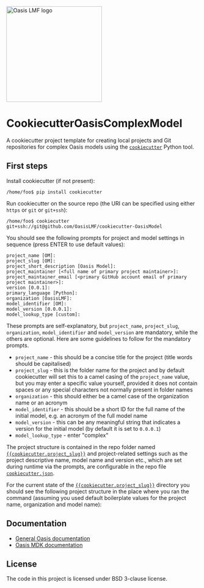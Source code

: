 <img src="https://oasislmf.org/packages/oasis_theme_package/themes/oasis_theme/assets/src/oasis-lmf-colour.png" alt="Oasis LMF logo" width="250"/>

CookiecutterOasisComplexModel
=============================

A cookiecutter project template for creating local projects and Git repositories for complex Oasis models using the <a href="https://pypi.python.org/pypi/cookiecutter" target="_blank">`cookiecutter`</a> Python tool.

## First steps

Install cookiecutter (if not present):

    /home/foo$ pip install cookiecutter
    
Run cookiecutter on the source repo (the URI can be specified using either `https` or `git` or `git+ssh`):

    /home/foo$ cookiecutter git+ssh://git@github.com/OasisLMF/cookiecutter-OasisModel

You should see the following prompts for project and model settings in sequence (press ENTER to use default values):
    
    project_name [OM]: 
    project_slug [OM]: 
    project_short_description [Oasis Model]: 
    project_maintainer [<full name of primary project maintainer>]:
    project_maintainer_email [<primary GitHub account email of primary project maintainer>]: 
    version [0.0.1]: 
    primary_language [Python]: 
    organization [OasisLMF]: 
    model_identifier [OM]: 
    model_version [0.0.0.1]: 
    model_lookup_type [custom]: 

These prompts are self-explanatory, but `project_name`, `project_slug`, `organization`, `model_identifier` and `model_version` are mandatory, while the others are optional. Here are some guidelines to follow for the mandatory prompts.

* `project_name` - this should be a concise title for the project (title words should be capitalised)
* `project_slug` - this is the folder name for the project and by default cookiecutter will set this to a camel casing of the `project_name` value, but you may enter a specific value yourself, provided it does not contain spaces or any special characters not normally present in folder names
* `organization` - this should either be a camel case of the organization name or an acronym
* `model_identifier` - this should be a short ID for the full name of the initial model, e.g. an acronym of the full model name
* `model_version` - this can be any meaningful string that indicates a version for the initial model (by default it is set to `0.0.0.1`)
* `model_lookup_type` - enter "complex"

The project structure is contained in the repo folder named <a href="https://github.com/OasisLMF/CookiecutterOasisComplexModel/tree/master/%7B%7Bcookiecutter.project_slug%7D%7D" target="_blank">`{{cookiecutter.project_slug}}`</a> and project-related settings such as the project descriptive name, model name and version etc., which are set during runtime via the prompts, are configurable in the repo file <a href="https://github.com/OasisLMF/CookiecutterOasisComplexModel/blob/master/cookiecutter.json" target="_blank">`cookiecutter.json`</a>.

For the current state of the <a href="https://github.com/OasisLMF/CookiecutterOasisComplexModel/tree/master/%7B%7Bcookiecutter.project_slug%7D%7D" target="_blank">`{{cookiecutter.project_slug}}`</a> directory you should see the following project structure in the place where you ran the command (assuming you used default boilerplate values for the project name, organization and model name):


## Documentation
* <a href="https://oasislmf.github.io">General Oasis documentation</a>
* <a href="https://oasislmf.github.io/docs/oasis_mdk.html">Oasis MDK documentation</a>

## License
The code in this project is licensed under BSD 3-clause license.
